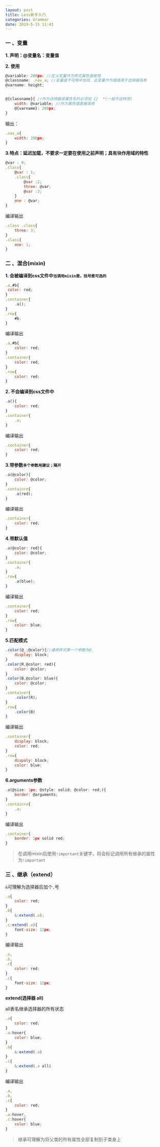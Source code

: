 ```yaml
---
layout: post
title: Less新手入门
categories: Grammar
date: 2019-5-15 11:43
---
```


### 一  、变量

**1. 声明：@变量名：变量值**

**2. 使用**

```js
@variable: 200px; //定义变量作为样式属性值使用
@classname: .nav_a; //变量值不可用中划线，此变量作为插值用于选择器名称
@varname: height;


@{classname}{ //作为选择器或属性名时必须加 {}  *(一般不这样用)
    width: @variable; //作为属性值直接调用
    @{varname}: 200px;
}
```

输出：

```javascript
.nav_a{
    width: 200px;
}
```



**3.特点：延迟加载，不要求一定要在使用之前声明；具有块作用域的特性**

```js
@var : 0;
.class{
    @var : 1;
    .class{
        @var :2;
        three: @var;
        @var :3;
    }
    one : @var;
}
```

编译输出

```javascript
.class .class{
    three: 3;
}
.class{
    one: 1;
}
```



### 二  、混合(mixin)

**1. 会被编译到css文件中`当调用mixin是，括号是可选的`**

   ```javascript
   .a,#b{
   	color: red;
   }
   .container{
       .a();
   }
   .row{
       #b;
   }
   ```

   编译输出

   ```javascript
   .a,#b{
       color: red;
   }
   .container{
       color: red;
   }
   .row{
       color: red;
   }
   ```

   

**2. 不会编译到css文件中**

```javascript
.a(){
	color: red;
}
.container{
	.a;
}
```

编译输出

```javascript
.container{
    color: red;
}
```

**3.带参数`多个参数用建议；隔开`**

```javascript
.a(@color){
    color: @color;
}
.containre{
    .a(red);
}
```

编译输出

```javascript
.container{
	color: red;
}
```

**4.带默认值**

```javascript
.a(@color: red){
	color: @color;
}
.container{
	.a;
}
.row{
	.a(blue);
}
```

编译输出

```javascript
.container{
	color: red;
}
.row{
	color: blue;
}
```

**5.匹配模式**

```javascript
.color(@_;@color){//通用样式第一个参数为@_
    display: block;
}
.color(R,@color: red){
	color: @color;
}
.color(B,@color: blue){
	color: @color;
}
.container{
    .color(R); 
}
.row{
    .color(B)
}
```

编译输出

```javascript
.container{
	display: block;
	color: red;
}
.row{
	dispaly: block;
	color: blue;
}
```

**6.arguments参数**

```javascript
.a(@size: 1px; @style: solid; @color: red;){
	border: @arguments;
}
.containre{
	.a;
}
```

编译输出

```javascript
.container{
	border: 1px solid red;
}
```

> 在调用mixin后使用`!important`关键字，将会标记调用所有继承的属性为`!important`



### 三  、继承（extend）

`&`可理解为选择器后加个`,`号

```javascript
.a{
	color: red;
}
.b{
    &:extend(.a);
}
.c:extend(.a){
	font-size: 12px;
}
```

编译输出

```javascript
.a,
.b,
.c{
	color: red;
}
.c{
	font-size: 12px;
}
```





**extend(选择器 all)**

all表名继承选择器的所有状态

```javascript
.a{
	color: red;
}
.a:hover{
	color: blue;
}
.b{
	&:extend(.a)
}
.c{
	&:extend(.a all)
}
```

编译输出

```javascript
.a,
.b,
.c{
	color: red;
}
.a:hover,
.c:hover{
	color: blue;
}
```

> 继承可理解为将父类的所有属性全部复制到子类身上
